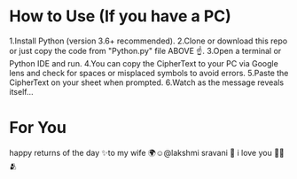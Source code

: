 # How to Use (If you have a PC)
1.Install Python (version 3.6+ recommended).
2.Clone or download this repo or just copy the code from "Python.py" file ABOVE ☝️.
3.Open a terminal or Python IDE and run. 
4.You can copy the CipherText to your PC via Google lens and check for spaces or misplaced symbols to avoid errors.
5.Paste the CipherText on your sheet when prompted.
6.Watch as the message reveals itself...
# For You
happy returns of the day ✨to my wife 🌍☺️@lakshmi sravani 💖 i love you 🤍✨🫂

